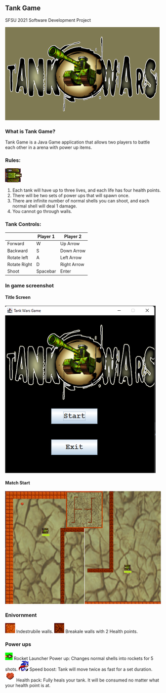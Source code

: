<h2 allign="center">Tank Game</h2>
<p allign="center">SFSU 2021 Software Development Project</p>
<p allign = "center">
<img src="resources/Title.bmp"/>
 </p>
<h3 allign ="center"> What is Tank Game?</h3>
Tank Game is a Java Game application that allows two players to battle each other in a arena with power up items. 

<h3 allign ="center"> Rules:</h3>

<img src="resources/tank1.png"/>
<ol type="1" allign="center">
 <li>Each tank will have up to three lives, and each life has four health points. </li>
 <li>There will be two sets of power ups that will spawn once.</li>

<li> There are infinite number of normal shells you can shoot, and each normal shell will deal 1 damage. </li>
<li>You cannot go through walls. </li>
 </ol>


<h3 allign="center" >Tank Controls:</h3>

|               | Player 1 | Player 2 |
|---------------|----------|----------|
|  Forward      |     W     |    Up Arrow      |
|  Backward     |     S    |      Down Arrow    |
|  Rotate left  |     A     |     Left Arrow     |
|  Rotate Right |     D    |      Right Arrow    |
|  Shoot        |     Spacebar     |     Enter     |

<h3 allign="center">In game screenshot</h3>
<h4 allign="center">Title Screen</h2>
<img src="resources/titleScreen.png"/>
<h4 allign = "center">Match Start</h2>
<img src="resources/startScreen.png"/>
<h3 allign="center">Enivornment</h3>

<img src="resources/Wall1.gif"/>
Indestrubile walls.
<img src="resources/Wall2.gif"/>
Breakale walls with 2 Health points. 

<h3 allign = "center">Power ups</h3>
<img src="resources/Rocket.gif"/>
Rocket Launcher Power up: Changes normal shells into rockets for 5 shots.
<img src="resources/sonic.gif"/>
Speed boost: Tank will move twice as fast for a set duration. 
<img src="resources/heal.gif"/>
Health pack: Fully heals your tank. It will be consumed no matter what your health point is at. 


<!-- you may add more controls if you need to. -->
